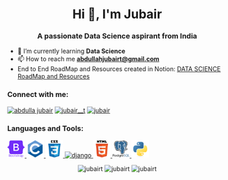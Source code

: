 <h1 align="center">Hi 👋, I'm Jubair</h1>
<h3 align="center">A passionate Data Science aspirant from India</h3>



- 🌱 I’m currently learning **Data Science**
- 📫 How to reach me **abdullahjubairt@gmail.com**
- End to End RoadMap and Resources created in Notion: [DATA SCIENCE RoadMap and Resources](https://oil-price-689.notion.site/DATA-SCIENCE-634f38f722ae4491b036549e3b61958c?pvs=4)

<h3 align="left">Connect with me:</h3>
<p align="left">
<a href="https://linkedin.com/in/abdulla jubair" target="blank"><img align="center" src="https://raw.githubusercontent.com/rahuldkjain/github-profile-readme-generator/master/src/images/icons/Social/linked-in-alt.svg" alt="abdulla jubair" height="30" width="40" /></a>
<a href="https://instagram.com/jubair__t" target="blank"><img align="center" src="https://raw.githubusercontent.com/rahuldkjain/github-profile-readme-generator/master/src/images/icons/Social/instagram.svg" alt="jubair__t" height="30" width="40" /></a>
<a href="https://www.leetcode.com/jubair" target="blank"><img align="center" src="https://raw.githubusercontent.com/rahuldkjain/github-profile-readme-generator/master/src/images/icons/Social/leet-code.svg" alt="jubair" height="30" width="40" /></a>
</p>

<h3 align="left">Languages and Tools:</h3>
<p align="left"> <a href="https://getbootstrap.com" target="_blank" rel="noreferrer"> <img src="https://raw.githubusercontent.com/devicons/devicon/master/icons/bootstrap/bootstrap-plain-wordmark.svg" alt="bootstrap" width="40" height="40"/> </a> <a href="https://www.cprogramming.com/" target="_blank" rel="noreferrer"> <img src="https://raw.githubusercontent.com/devicons/devicon/master/icons/c/c-original.svg" alt="c" width="40" height="40"/> </a> <a href="https://www.w3schools.com/css/" target="_blank" rel="noreferrer"> <img src="https://raw.githubusercontent.com/devicons/devicon/master/icons/css3/css3-original-wordmark.svg" alt="css3" width="40" height="40"/> </a> <a href="https://www.djangoproject.com/" target="_blank" rel="noreferrer"> <img src="https://cdn.worldvectorlogo.com/logos/django.svg" alt="django" width="40" height="40"/> </a> <a href="https://www.w3.org/html/" target="_blank" rel="noreferrer"> <img src="https://raw.githubusercontent.com/devicons/devicon/master/icons/html5/html5-original-wordmark.svg" alt="html5" width="40" height="40"/> </a> <a href="https://www.postgresql.org" target="_blank" rel="noreferrer"> <img src="https://raw.githubusercontent.com/devicons/devicon/master/icons/postgresql/postgresql-original-wordmark.svg" alt="postgresql" width="40" height="40"/> </a> <a href="https://www.python.org" target="_blank" rel="noreferrer"> <img src="https://raw.githubusercontent.com/devicons/devicon/master/icons/python/python-original.svg" alt="python" width="40" height="40"/> </a> </p>



<p align="center">
  <img src="https://github-readme-stats.vercel.app/api?username=jubairt&show_icons=true&locale=en" alt="jubairt" style="width: 33%; max-width: 400px;" />
  <img src="https://github-readme-streak-stats.herokuapp.com/?user=jubairt&" alt="jubairt" style="width: 33%; max-width: 400px;" />
  <img src="https://github-readme-stats.vercel.app/api/top-langs?username=jubairt&show_icons=true&locale=en&layout=compact" alt="jubairt" style="width: 33%; max-width: 400px;" />
</p>

